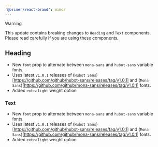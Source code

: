 ```yaml
---
'@primer/react-brand': minor
---
```


> [!WARNING]  
> This update contains breaking changes to `Heading` and `Text` components. Please read carefully if you are using these components.

## Heading

- New `font` prop to alternate between `mona-sans` and `hubot-sans` variable fonts.
- Uses latest `v1.0.1` releases of (`Hubot Sans`)[https://github.com/github/hubot-sans/releases/tag/v1.0.1] and (`Mona Sans`)[https://github.com/github/mona-sans/releases/tag/v1.0.1] fonts.
- Added `extralight` weight option

### Text

- New `font` prop to alternate between `mona-sans` and `hubot-sans` variable fonts.
- Uses latest `v1.0.1` releases of (`Hubot Sans`)[https://github.com/github/hubot-sans/releases/tag/v1.0.1] and (`Mona Sans`)[https://github.com/github/mona-sans/releases/tag/v1.0.1] fonts.
- Added `extralight` weight option
